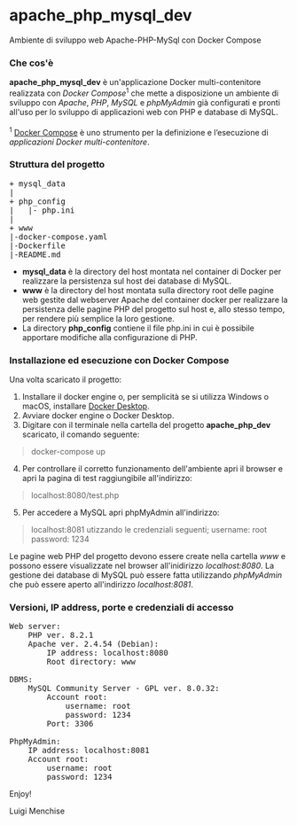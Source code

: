 # apache_php_mysql_dev
Ambiente di sviluppo web Apache-PHP-MySql con Docker Compose

### Che cos'è
**apache_php_mysql_dev** è un'applicazione Docker multi-contenitore realizzata con *Docker Compose*<sup>1</sup> che mette a disposizione un ambiente di sviluppo con *Apache*, *PHP*, *MySQL* e *phpMyAdmin* già configurati e pronti all'uso per lo sviluppo di applicazioni web con PHP e database di MySQL.<br><br>
<sup>1</sup> [Docker Compose](https://docs.docker.com/compose/) è uno strumento per la definizione e l’esecuzione di *applicazioni Docker multi-contenitore*.

### Struttura del progetto
<pre>
+ mysql_data
|
+ php_config
|   |- php.ini
|
+ www
|-docker-compose.yaml
|-Dockerfile
|-README.md
</pre>

- **mysql_data** è la directory del host montata nel container di Docker per realizzare la persistenza sul host dei database di MySQL.<br>
- **www** è la directory del host montata sulla directory root delle pagine web gestite dal webserver Apache del container docker per realizzare la persistenza delle pagine PHP del progetto sul host e, allo stesso tempo, per rendere più semplice la loro gestione.<br>
- La directory **php_config** contiene il file php.ini in cui è possibile apportare modifiche alla configurazione di PHP.<br>

### Installazione ed esecuzione con Docker Compose
Una volta scaricato il progetto:
1) Installare il docker engine o, per semplicità se si utilizza Windows o macOS, installare [Docker Desktop](https://www.docker.com/products/docker-desktop/).
2) Avviare docker engine o Docker Desktop.
3) Digitare con il terminale nella cartella del progetto **apache_php_dev** scaricato, il comando seguente:<br>
> docker-compose up
4) Per controllare il corretto funzionamento dell'ambiente apri il browser e apri la pagina di test raggiungibile all'indirizzo:<br>
> localhost:8080/test.php
5) Per accedere a MySQL apri phpMyAdmin all'indirizzo:<br>
> localhost:8081
utizzando le credenziali seguenti;
> username: root<br>
> password: 1234

Le pagine web PHP del progetto devono essere create nella cartella *www* e possono essere visualizzate nel browser all'inidirizzo *localhost:8080*. La gestione dei database di MySQL può essere fatta utilizzando *phpMyAdmin* che può essere aperto all'indirizzo *localhost:8081*.

### Versioni, IP address, porte e credenziali di accesso
<pre>
Web server:
    PHP ver. 8.2.1
    Apache ver. 2.4.54 (Debian):
        IP address: localhost:8080
        Root directory: www
        
DBMS:    
    MySQL Community Server - GPL ver. 8.0.32:
        Account root:
            username: root
            password: 1234
        Port: 3306

PhpMyAdmin:
    IP address: localhost:8081
    Account root:
        username: root
        password: 1234
</pre>

Enjoy!

Luigi Menchise